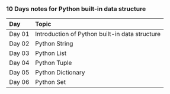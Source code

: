### 10 Days notes for Python built-in data structure

| Day   | Topic |
|:-------|:------|
| Day 01 | Introduction of Python built-in data structure |
| Day 02 | Python String |
| Day 03 | Python List |
| Day 04 | Python Tuple |
| Day 05 | Python Dictionary |
| Day 06 | Python Set |
